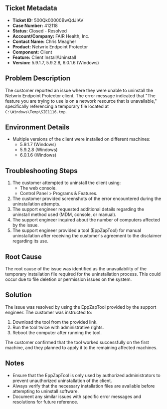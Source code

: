 ## Ticket Metadata
- **Ticket ID:** 500Qk00000BwQdJIAV
- **Case Number:** 412118
- **Status:** Closed - Resolved
- **Account/Company:** FAIR Health, Inc.
- **Contact Name:** Chris Meagher
- **Product:** Netwrix Endpoint Protector
- **Component:** Client
- **Feature:** Client Install/Uninstall
- **Version:** 5.9.1.7, 5.9.2.8, 6.0.1.6 (Windows)

## Problem Description
The customer reported an issue where they were unable to uninstall the Netwrix Endpoint Protector client. The error message indicated that "The feature you are trying to use is on a network resource that is unavailable," specifically referencing a temporary file located at `C:\Windows\Temp\SIE1116.tmp`.

## Environment Details
- Multiple versions of the client were installed on different machines:
  - 5.9.1.7 (Windows)
  - 5.9.2.8 (Windows)
  - 6.0.1.6 (Windows)

## Troubleshooting Steps
1. The customer attempted to uninstall the client using:
   - The web console.
   - Control Panel > Programs & Features.
2. The customer provided screenshots of the error encountered during the uninstallation attempts.
3. The support engineer requested additional details regarding the uninstall method used (MDM, console, or manual).
4. The support engineer inquired about the number of computers affected by the issue.
5. The support engineer provided a tool (EppZapTool) for manual uninstallation after receiving the customer's agreement to the disclaimer regarding its use.

## Root Cause
The root cause of the issue was identified as the unavailability of the temporary installation file required for the uninstallation process. This could occur due to file deletion or permission issues on the system.

## Solution
The issue was resolved by using the EppZapTool provided by the support engineer. The customer was instructed to:
1. Download the tool from the provided link.
2. Run the tool twice with administrative rights.
3. Reboot the computer after running the tool.

The customer confirmed that the tool worked successfully on the first machine, and they planned to apply it to the remaining affected machines.

## Notes
- Ensure that the EppZapTool is only used by authorized administrators to prevent unauthorized uninstallation of the client.
- Always verify that the necessary installation files are available before attempting to uninstall software.
- Document any similar issues with specific error messages and resolutions for future reference.